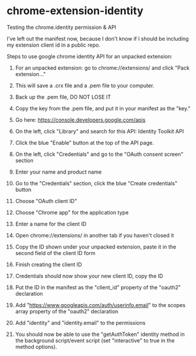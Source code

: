 # chrome-extension-identity
Testing the chrome.identity permission &amp; API

I've left out the manifest now, because I don't know if I should be including my extension client id in a public repo.

Steps to use google chrome identity API for an unpacked extension:

1) For an unpacked extension: go to chrome://extensions/ and click "Pack extension..."

2) This will save a .crx file and a .pem file to your computer.  

3) Back up the .pem file, DO NOT LOSE IT

4) Copy the key from the .pem file, and put it in your manifest as the "key."
5) Go here: https://console.developers.google.com/apis
6) On the left, click "Library" and search for this API: Identity Toolkit API
7) Click the blue "Enable" button at the top of the API page.
8) On the left, click "Credentials" and go to the "OAuth consent screen" section
9) Enter your name and product name
10) Go to the "Credentials" section, click the blue "Create credentials" button
11) Choose "OAuth client ID"
12) Choose "Chrome app" for the application type
13) Enter a name for the client ID
14) Open chrome://extensions/ in another tab if you haven't closed it
15) Copy the ID shown under your unpacked extension, paste it in the second field of the client ID form
16) Finish creating the client ID
17) Credentials should now show your new client ID, copy the ID
18) Put the ID in the manifest as the "client_id" property of the "oauth2" declaration
19) Add "https://www.googleapis.com/auth/userinfo.email" to the scopes array property of the "oauth2" declaration
20) Add "identity" and "identity.email" to the permissions
21) You should now be able to use the "getAuthToken" identity method in the background script/event script (set "interactive" to true in the method options).
